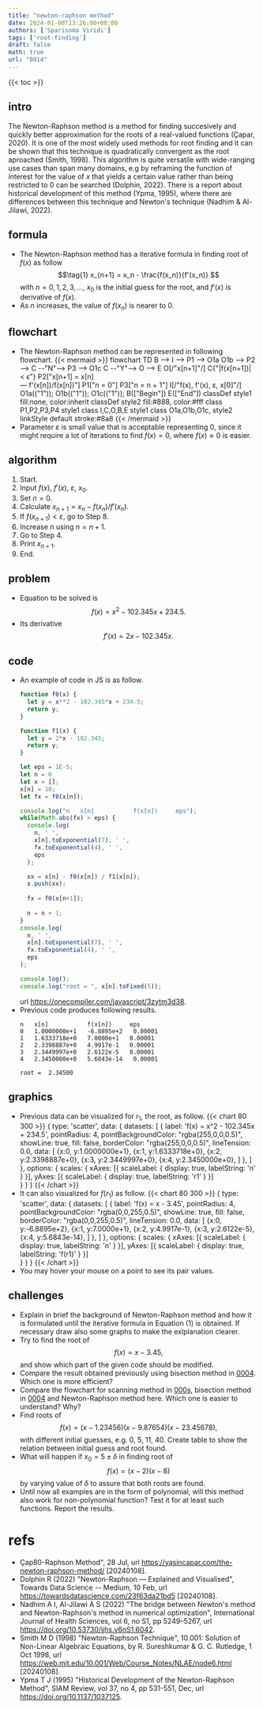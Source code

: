 ```yaml
---
title: "newton-raphson method"
date: 2024-01-08T13:26:00+08:00
authors: ['Sparisoma Viridi']
tags: ['root-finding']
draft: false
math: true
url: "0014"
---
```

{{< toc >}}


## intro
The Newton-Raphson method is a method for finding succesively and quickly better approximation for the roots of a real-valued functions (Çapar, 2020). It is one of the most widely used methods for root finding and it can be shown that this technique is quadratically convergent as the root aproached (Smith, 1998). This algorithm is quite versatile with wide-ranging use cases than span many domains, e.g by reframing the function of interest for the value of $x$ that yields a certain value rather than being restricted to $0$ can be searched (Dolphin, 2022). There is a report about historical development of this method (Ypma, 1995), where there are differences between this technique and Newton's technique (Nadhim & Al-Jilawi, 2022).


## formula
+ The Newton-Raphson method has a iterative formula in finding root of $f(x)$ as follow
$$\tag{1}
x_{n+1} = x_n - \frac{f(x_n)}{f'(x_n)}
$$
with $n = 0, 1, 2, 3, \dots$, $x_0$ is the initial guess for the root, and $f'(x)$ is derivative of $f(x)$. 
+ As $n$ increases, the value of $f(x_n)$ is nearer to $0$.


## flowchart
+ The Newton-Raphson method can be represented in following flowchart.
{{< mermaid >}}
flowchart TD
  B --> I --> P1 --> O1a
  O1b --> P2 --> C --"N"--> P3 --> O1c
  C --"Y"--> O --> E
  O[/"x[n+1]"/]
  C{"|f(x[n+1])| < &varepsilon;"}
  P2["x[n+1] = x[n] <br> &mdash; f'(x[n])/f(x[n])"]
  P1["n = 0"]
  P3["n = n + 1"]
  I[/"f(x), f'(x), &epsilon;, x[0]"/]
  O1a(("1")); O1b(("1")); O1c(("1"));
  B(["Begin"])
  E(["End"])
  classDef style1 fill:none, color:inherit
  classDef style2 fill:#888, color:#fff
  class P1,P2,P3,P4 style1
  class I,C,O,B,E style1
  class O1a,O1b,O1c, style2
  linkStyle default stroke:#8a8
{{< /mermaid >}}
+ Parameter $\varepsilon$ is small value that is acceptable representing $0$, since it might require a lot of iterations to find $f(x) = 0$, where $f(x) \approx 0$ is easier.


## algorithm
1. Start.
2. Input $f(x)$, $f'(x)$, $\varepsilon$, $x_0$.
3. Set $n = 0$.
4. Calculate $x_{n+1} = x_n - f(x_n) / f'(x_n)$.
5. If $f(x_{n+1}) < \varepsilon$, go to Step 8.
6. Increase $n$ using $n = n + 1$.
7. Go to Step 4.
8. Print $x_{n+1}$.
9. End.


## problem
+ Equation to be solved is
$$\tag{2}
f(x) = x^2 - 102.345x + 234.5.
$$
+ Its derivative
$$\tag{3}
f'(x) = 2x - 102.345x.
$$


## code
+ An example of code in JS is as follow.
  ```js
  function f0(x) {
    let y = x**2 - 102.345*x + 234.5;
    return y;
  }

  function f1(x) {
    let y = 2*x - 102.345;
    return y;
  }

  let eps = 1E-5;
  let n = 0
  let x = [];
  x[n] = 10;
  let fx = f0(x[n]);

  console.log("n   x[n]           f(x[n])     eps");
  while(Math.abs(fx) > eps) {
    console.log(
      n, ' ',
      x[n].toExponential(7), ' ',
      fx.toExponential(4), ' ',
      eps
    );

    xx = x[n] - f0(x[n]) / f1(x[n]); 
    x.push(xx);
    
    fx = f0(x[n+1]);
    
    n = n + 1;
  }
  console.log(
    n, ' ',
    x[n].toExponential(7), ' ',
    fx.toExponential(4), ' ',
    eps
  );

  console.log();
  console.log("root = ", x[n].toFixed(5));
  ```
  url https://onecompiler.com/javascript/3zytm3d38.
+ Previous code produces following results.
  ```
  n   x[n]           f(x[n])     eps
  0   1.0000000e+1   -6.8895e+2   0.00001
  1   1.6333718e+0   7.0000e+1   0.00001
  2   2.3398887e+0   4.9917e-1   0.00001
  3   2.3449997e+0   2.6122e-5   0.00001
  4   2.3450000e+0   5.6843e-14   0.00001

  root =  2.34500
  ```

## graphics
+ Previous data can be visualized for $r_1$, the root, as follow.
  {{< chart 80 300 >}}
  {
    type: 'scatter',
    data:
    {
      datasets: [
        {
          label: 'f(x) = x^2 - 102.345x + 234.5',
          pointRadius: 4,
          pointBackgroundColor: "rgba(255,0,0,0.5)",
          showLine: true,
          fill: false,
          borderColor: "rgba(255,0,0,0.5)",
          lineTension: 0.0,
          data:
          [
  {x:0, y:1.0000000e+1},
  {x:1, y:1.6333718e+0},
  {x:2, y:2.3398887e+0},
  {x:3, y:2.3449997e+0},
  {x:4, y:2.3450000e+0},
          ]
        },
      ]
    },
    options: {
      scales: {
        xAxes: [{
          scaleLabel: {
          display: true,
          labelString: 'n'
          }
        }],
        yAxes: [{
          scaleLabel: {
          display: true,
          labelString: 'r1'
          }
        }]    
      }
    }
  }
  {{< /chart >}}
+ It can also visualized for $f(r_1)$ as follow.
  {{< chart 80 300 >}}
  {
    type: 'scatter',
    data:
    {
      datasets: [
        {
          label: 'f(x) = x - 3.45',
          pointRadius: 4,
          pointBackgroundColor: "rgba(0,0,255,0.5)",
          showLine: true,
          fill: false,
          borderColor: "rgba(0,0,255,0.5)",
          lineTension: 0.0,
          data:
          [
  {x:0, y:-6.8895e+2},
  {x:1, y:7.0000e+1},
  {x:2, y:4.9917e-1},
  {x:3, y:2.6122e-5},
  {x:4, y:5.6843e-14},
          ]
        },
      ]
    },
    options: {
      scales: {
        xAxes: [{
          scaleLabel: {
          display: true,
          labelString: 'n'
          }
        }],
        yAxes: [{
          scaleLabel: {
          display: true,
          labelString: 'f(r1)'
          }
        }]    
      }
    }
  }
  {{< /chart >}}
+ You may hover your mouse on a point to see its pair values.


## challenges
+ Explain in brief the background of Newton-Raphson method and how it is formulated until the iterative formula in Equation (1) is obtained. If necessary draw also some graphs to make the exlplanation clearer.
+ Try to find the root of
$$\tag{4}
f(x) = x - 3.45,
$$
and show which part of the given code should be modified.
+ Compare the result obtained previously using bisection method in [0004](../0004). Which one is more efficient?
+ Compare the flowchart for scanning method in [000s](../000s), bisection method in [0004](../0004) and Newton-Raphson method here. Which one is easier to understand? Why?
+ Find roots of
$$\tag{5}
f(x) = (x - 1.23456)(x - 9.87654)(x - 23.45678),
$$
with different initial guesses, e.g. 0, 5, 11, 40. Create table to show the relation between initial guess and root found.
+ What will happen if $x_0 = 5 \pm \delta$ in finding root of
$$\tag{6}
f(x) = (x - 2)(x - 8)
$$
by varying value of $\delta$ to assure that both roots are found.
+ Until now all examples are in the form of polynomial, will this method also work for non-polynomial function? Test it for at least such functions. Report the results.


# refs
+ Çap80-Raphson Method", 28 Jul, url https://yasincapar.com/the-newton-raphson-method/ [20240108].
+ Dolphin R (2022) "Newton-Raphson — Explained and Visualised", Towards Data Science -- Medium, 10 Feb, url https://towardsdatascience.com/23f63da21bd5 [20240108].
+ Nadhim A I, Al-Jilawi A S (2022) "The bridge between Newton's method and Newton-Raphson's method in numerical optimization",  International Journal of Health Sciences, vol 6, no S1, pp 5249–5267, url https://doi.org/10.53730/ijhs.v6nS1.6042.
+ Smith M D (1998) "Newton-Raphson Technique", 10.001: Solution of Non-Linear Algebraic Equations, by R. Sureshkumar & G. C. Rutledge, 1 Oct 1998, url https://web.mit.edu/10.001/Web/Course_Notes/NLAE/node6.html [20240108].
+ Ypma T J (1995) "Historical Development of the Newton-Raphson Method", SIAM Review, vol 37, no 4, pp 531-551, Dec, url https://doi.org/10.1137/1037125.